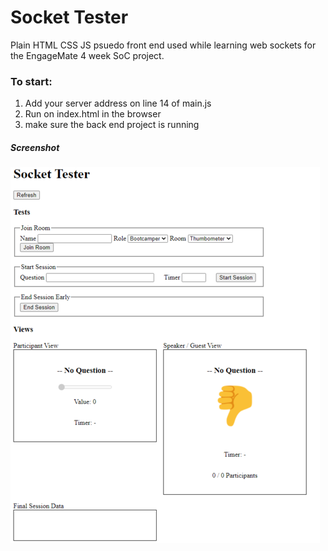# Socket Tester

Plain HTML CSS JS psuedo front end used while learning web sockets for the EngageMate 4 week SoC project.

### To start:

1. Add your server address on line 14 of main.js
2. Run on index.html in the browser
3. make sure the back end project is running

##### Screenshot

![Screenshot](./images/screenshot.png "screenshot")
